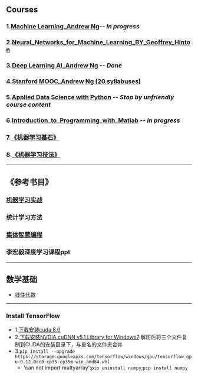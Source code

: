 ## Courses
### 1.[Machine Learning_Andrew Ng](./Machine_Learning_Coursera_Andrew-Ng)-- *In progress*
### 2.[Neural_Networks_for_Machine_Learning_BY_Geoffrey_Hinton](./Neural_Networks_for_Machine_Learning)
### 3.[Deep Learning AI_Andrew Ng](./Deep_Learning_AI_Andrew_Ng) -- *Done*
### 4.[Stanford MOOC_Andrew Ng (20 syllabuses)](./Machine_Learning_Stanford_MOOC_Andrew-Ng)	
### 5.[Applied Data Science with Python](./Applied_Data_Science_with_Python) -- *Stop by unfriendly course content*
### 6.[Introduction_to_Programming_with_Matlab](./Introduction_to_Programming_with_Matlab) -- *In progress*
### 7.[《机器学习基石》](./Machine_Learning_Foundations_MOOC)
### 8.[《机器学习技法》](.)
	
---

## 《参考书目》
### [机器学习实战](./Machine_Learning_in_Action)
### 统计学习方法
### [集体智慧编程](./Programming_Collective_Intelligence)
### 李宏毅深度学习课程ppt

---
## 数学基础
- [线性代数](./Linear_Algebra)

---
### Install TensorFlow
- 1.[下载安装cuda 8.0](https://developer.nvidia.com/cuda-downloads)
- 2.[下载安装NVDIA cuDNN v5.1 Library for Windows7](https://developer.nvidia.com/rdp/cudnn-download):解压后将三个文件复制到CUDA的安装目录下，与重名的文件夹合并
- 3.`pip install --upgrade https://storage.googleapis.com/tensorflow/windows/gpu/tensorflow_gpu-0.12.0rc0-cp35-cp35m-win_amd64.whl`
	- 'can not import multyarray':`pip uninstall numpy`;`pip install numpy`
